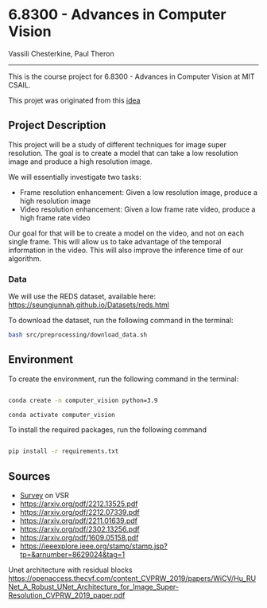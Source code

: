 # 6.8300 - Advances in Computer Vision

Vassili Chesterkine, Paul Theron

---

This is the course project for 6.8300 - Advances in Computer Vision at MIT CSAIL.

This projet was originated from this [idea](http://6.869.csail.mit.edu/fa19/projects/video_superresolution.pdf)
## Project Description

This project will be a study of different techniques for image super resolution. The goal is to create a model that can take a low resolution image and produce a high resolution image.

We will essentially investigate two tasks:
- Frame resolution enhancement: Given a low resolution image, produce a high resolution image
- Video resolution enhancement: Given a low frame rate video, produce a high frame rate video

Our goal for that will be to create a model on the video, and not on each single frame. This will allow us to take advantage of the temporal information in the video.
This will also improve the inference time of our algorithm.

### Data

We will use the REDS dataset, available here:
https://seungjunnah.github.io/Datasets/reds.html

To download the dataset, run the following command in the terminal:

```bash
bash src/preprocessing/download_data.sh    
```

## Environment

To create the environment, run the following command in the terminal:

```bash

conda create -n computer_vision python=3.9

conda activate computer_vision
```

To install the required packages, run the following command

```bash

pip install -r requirements.txt

```

## Sources

- [Survey](https://link.springer.com/article/10.1007/s10462-022-10147-y) on VSR
- https://arxiv.org/pdf/2212.13525.pdf
- https://arxiv.org/pdf/2212.07339.pdf
- https://arxiv.org/pdf/2211.01639.pdf
- https://arxiv.org/pdf/2302.13256.pdf
- https://arxiv.org/pdf/1609.05158.pdf
- https://ieeexplore.ieee.org/stamp/stamp.jsp?tp=&arnumber=8629024&tag=1

Unet architecture with residual blocks
https://openaccess.thecvf.com/content_CVPRW_2019/papers/WiCV/Hu_RUNet_A_Robust_UNet_Architecture_for_Image_Super-Resolution_CVPRW_2019_paper.pdf
